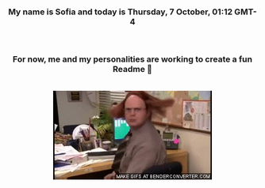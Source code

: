 


<div align="center">
<h3 >My name is Sofia and today is Thursday, 7 October, 01:12 GMT-4</h3><br>
<h3 >For now, me and my personalities are working to create a fun Readme 👋
</h3><br>
<img src='img/dwight.gif' alt='working...'/>
</div>
